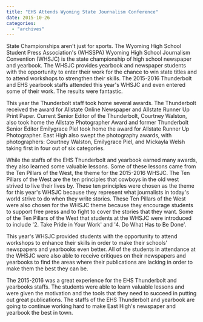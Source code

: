 ```yaml
---
title: "EHS Attends Wyoming State Journalism Conference"
date: 2015-10-26
categories: 
  - "archives"
---
```


State Championships aren't just for sports. The Wyoming High School Student Press Association's (WHSSPA) Wyoming High School Journalism Convention (WHSJC) is the state championship of high school newspaper and yearbook. The WHSJC provides yearbook and newspaper students with the opportunity to enter their work for the chance to win state titles and to attend workshops to strengthen their skills. The 2015-2016 Thunderbolt and EHS yearbook staffs attended this year's WHSJC and even entered some of their work. The results were fantastic.

This year the Thunderbolt staff took home several awards. The Thunderbolt received the award for Allstate Online Newspaper and Allstate Runner Up Print Paper. Current Senior Editor of the Thunderbolt, Courtney Walston, also took home the Allstate Photographer Award and former Thunderbolt Senior Editor Emilygrace Piel took home the award for Allstate Runner Up Photographer. East High also swept the photography awards, with photographers: Courtney Walston, Emilygrace Piel, and Mickayla Welsh taking first in four out of six categories.

While the staffs of the EHS Thunderbolt and yearbook earned many awards, they also learned some valuable lessons. Some of these lessons came from the Ten Pillars of the West, the theme for the 2015-2016 WHSJC. The Ten Pillars of the West are the ten principles that cowboys in the old west strived to live their lives by. These ten principles were chosen as the theme for this year's WHSJC because they represent what journalists in today's world strive to do when they write stories. These Ten Pillars of the West were also chosen for the WHSJC theme because they encourage students to support free press and to fight to cover the stories that they want. Some of the Ten Pillars of the West that students at the WHSJC were introduced to include '2. Take Pride in Your Work' and '4. Do What Has to Be Done'.

This year's WHSJC provided students with the opportunity to attend workshops to enhance their skills in order to make their schools' newspapers and yearbooks even better. All of the students in attendance at the WHSJC were also able to receive critiques on their newspapers and yearbooks to find the areas where their publications are lacking in order to make them the best they can be.

The 2015-2016 was a great experience for the EHS Thunderbolt and yearbooks staffs. The students were able to learn valuable lessons and were given the motivation and the tools that they need to succeed in putting out great publications. The staffs of the EHS Thunderbolt and yearbook are going to continue working hard to make East High's newspaper and yearbook the best in town.
